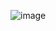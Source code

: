 
![image](https://user-images.githubusercontent.com/78277535/195911688-f58b3475-aeb2-49be-8df1-1e8e615a8230.png)
